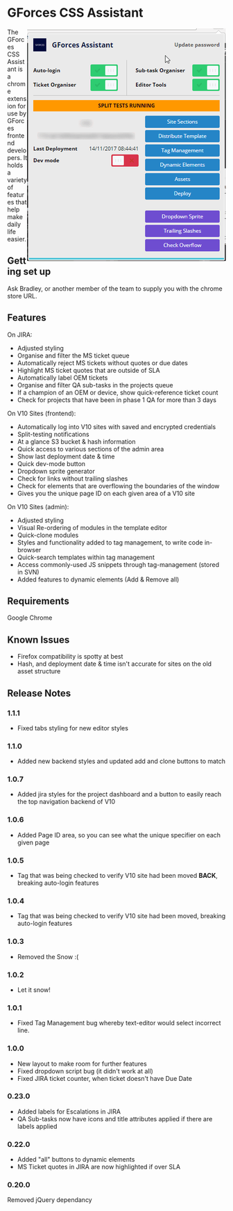# GForces CSS Assistant #

<img align="right" style="float: right;" src="image/example.png">
The GForces CSS Assistant is a chrome extension for use by GForces frontend developers. It holds a variety of features that help make daily life easier.

## Getting set up ##

Ask Bradley, or another member of the team to supply you with the chrome store URL.

## Features ##


On JIRA:
- Adjusted styling
- Organise and filter the MS ticket queue
- Automatically reject MS tickets without quotes or due dates
- Highlight MS ticket quotes that are outside of SLA
- Automatically label OEM tickets
- Organise and filter QA sub-tasks in the projects queue
- If a champion of an OEM or device, show quick-reference ticket count
- Check for projects that have been in phase 1 QA for more than 3 days


On V10 Sites (frontend):
- Automatically log into V10 sites with saved and encrypted credentials
- Split-testing notifications
- At a glance S3 bucket & hash information
- Quick access to various sections of the admin area
- Show last deployment date &  time
- Quick dev-mode button
- Dropdown sprite generator
- Check for links without trailing slashes
- Check for elements that are overflowing the boundaries of the window
- Gives you the unique page ID on each given area of a V10 site


On V10 Sites (admin):
- Adjusted styling
- Visual Re-ordering of modules in the template editor
- Quick-clone modules
- Styles and functionality added to tag management, to write code in-browser
- Quick-search templates within tag management
- Access commonly-used JS snippets through tag-management (stored in SVN)
- Added features to dynamic elements (Add & Remove all)

## Requirements ##

Google Chrome

## Known Issues ##

- Firefox compatibility is spotty at best
- Hash, and deployment date & time isn't accurate for sites on the old asset structure

## Release Notes ##

### 1.1.1
- Fixed tabs styling for new editor styles

### 1.1.0
- Added new backend styles and updated add and clone buttons to match

### 1.0.7
- Added jira styles for the project dashboard and a button to easily reach the top navigation backend of V10

### 1.0.6
- Added Page ID area, so you can see what the unique specifier on each given page

### 1.0.5
- Tag that was being checked to verify V10 site had been moved **BACK**, breaking auto-login features

### 1.0.4
- Tag that was being checked to verify V10 site had been moved, breaking auto-login features

### 1.0.3
- Removed the Snow :(

### 1.0.2
- Let it snow!

### 1.0.1
- Fixed Tag Management bug whereby text-editor would select incorrect line.

### 1.0.0 ###
- New layout to make room for further features
- Fixed dropdown script bug (it didn't work at all)
- Fixed JIRA ticket counter, when ticket doesn't have Due Date

### 0.23.0 ###
- Added labels for Escalations in JIRA
- QA Sub-tasks now have icons and title attributes applied if there are labels applied
### 0.22.0 ###
- Added "all" buttons to dynamic elements
- MS Ticket quotes in JIRA are now highlighted if over SLA

### 0.20.0 ###
Removed jQuery dependancy
